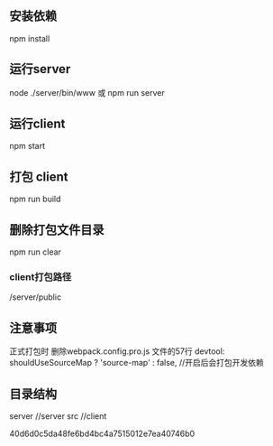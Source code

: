 
## 安装依赖
npm install 

## 运行server
node ./server/bin/www
或 npm run server

## 运行client
npm start

## 打包 client
npm run build

## 删除打包文件目录
npm run clear

### client打包路径
/server/public


## 注意事项
正式打包时 删除webpack.config.pro.js 文件的57行
devtool: shouldUseSourceMap ? 'source-map' : false, //开启后会打包开发依赖


## 目录结构

server //server
src //client

40d6d0c5da48fe6bd4bc4a7515012e7ea40746b0
